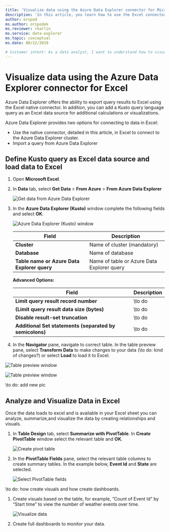 ```yaml
---
title: 'Visualize data using the Azure Data Explorer connector for Microsoft Excel'
description: 'In this article, you learn how to use the Excel connector for Azure Data Explorer.'
author: orspod
ms.author: orspodek
ms.reviewer: rkarlin
ms.service: data-explorer
ms.topic: conceptual
ms.date: 08/22/2019

# Customer intent: As a data analyst, I want to understand how to visualize my Azure Data Explorer data in Excel.
---
```


# Visualize data using the Azure Data Explorer connector for Excel

Azure Data Explorer offers the ability to export query results to Excel using the Excel native connector. In addition, you can add a Kusto query language query as an Excel data source for additional calculations or visualizations.

Azure Data Explorer provides two options for connecting to data in Excel:
* Use the native connector, detailed in this article, in Excel to connect to the Azure Data Explorer cluster.
* Import a query from Azure Data Explorer

## Define Kusto query as Excel data source and load data to Excel

1. Open **Microsoft Excel**.
1. In **Data** tab, select **Get Data** > **From Azure** > **From Azure Data Explorer**

    ![Get data from Azure Data Explorer](media/excel/get-data-from-adx.png)

1. In the **Azure Data Explorer (Kusto)** window complete the following fields and select **OK**.

    ![Azure Data Explorer (Kusto) window](media/excel/adx-connection-window.png)
    
    |Field   |Description |
    |---------|---------|
    |**Cluster**   |   Name of cluster (mandatory)      |    
    |**Database**     |    Name of database      |    
    |**Table name or Azure Data Explorer query**    |     Name of table or Azure Data Explorer query    | 
    
    **Advanced Options:**

     |Field   |Description |
    |---------|---------|
    |**Limit query result record number**     |     \\to do    |    
    |**(Limit query result data size (bytes)**    |    \\to do      |   
    |**Disable result-set truncation**    |    \\to do      |      
    |**Additional Set statements (separated by semicolons)**    |    \\to do      |   

1.	In the **Navigator** pane, navigate to correct table. In the table preview pane, select **Transform Data** to make changes to your data (\\to do: kind of changes?) or select **Load** to load it to Excel.

![Table preview window](media/excel/table-preview-window.png)

![Table preview window](media/excel/navigate-table-preview-window.png)

\\to do: add new pic

## Analyze and Visualize Data in Excel

Once the data loads to excel and is available in your Excel sheet you can analyze, summarize,and visualize the data by creating relationships and visuals. 

1.	In **Table Design** tab, select **Summarize with PivotTable**. In **Create PivotTable** window select the relevant table and **OK**.

    ![Create pivot table](media/excel/create-pivot-table.png)

1. In the **PivotTable Fields** pane, select the relevant table columns to create summary tables. In the example below,  **Event Id** and **State** are selected.
    
    ![Select PivotTable fields](media/excel/pivot-table-pick-fields.png)

\\to do: how create visuals and how create dashboards. 

1. Create visuals based on the table, for example, “Count of Event Id” by “Start time” to view the number of weather events over time.

    ![Visualize data](media/excel/visualize-excel-data.png)

1. Create full dashboards to monitor your data.

